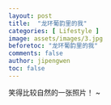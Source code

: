 ```yaml
---
layout: post
title:  "龙环葡韵里的我"
categories: [ Lifestyle ]
image: assets/images/3.jpg
beforetoc: "龙环葡韵里的我"
comments: false
author: jipengwen
toc: false
---
```

  
笑得比较自然的一张照片！
~
